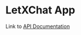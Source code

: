 # LetXChat App
Link to [API Documentation](https://documenter.getpostman.com/view/21489620/2s93RUtBCh)
